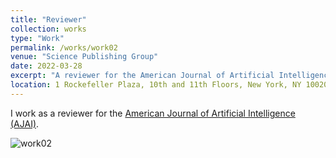 ```yaml
---
title: "Reviewer"
collection: works
type: "Work"
permalink: /works/work02
venue: "Science Publishing Group"
date: 2022-03-28
excerpt: "A reviewer for the American Journal of Artificial Intelligence (AJAI)"
location: 1 Rockefeller Plaza, 10th and 11th Floors, New York, NY 10020, United States"
---
```

I work as a reviewer for the <a href="http://www.ajoai.org/index">American Journal of Artificial Intelligence (AJAI)</a>.


![work02](https://github.com/A-Kerim/me/blob/83e6d1da162d5aefe7cafa2a6e35752bb8356d8b/images/work02.jpg?raw=true)

